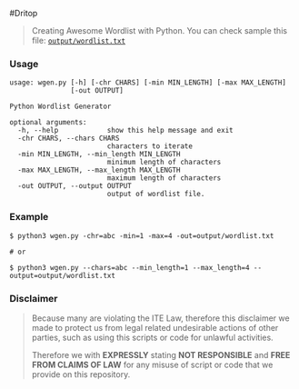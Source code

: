 #Dritop

> Creating Awesome Wordlist with Python.
> You can check sample this file: [`output/wordlist.txt`](output/wordlist.txt)

### Usage

```
usage: wgen.py [-h] [-chr CHARS] [-min MIN_LENGTH] [-max MAX_LENGTH]
               [-out OUTPUT]

Python Wordlist Generator

optional arguments:
  -h, --help            show this help message and exit
  -chr CHARS, --chars CHARS
                        characters to iterate
  -min MIN_LENGTH, --min_length MIN_LENGTH
                        minimum length of characters
  -max MAX_LENGTH, --max_length MAX_LENGTH
                        maximum length of characters
  -out OUTPUT, --output OUTPUT
                        output of wordlist file.
```

### Example

```
$ python3 wgen.py -chr=abc -min=1 -max=4 -out=output/wordlist.txt

# or

$ python3 wgen.py --chars=abc --min_length=1 --max_length=4 --output=output/wordlist.txt
```

### Disclaimer

> Because many are violating the ITE Law,
> therefore this disclaimer we made to protect us from legal related undesirable actions of other parties,
> such as using this scripts or code for unlawful activities.
>
> Therefore we with **EXPRESSLY** stating **NOT RESPONSIBLE** and **FREE FROM CLAIMS OF LAW**
> for any misuse of script or code that we provide on this repository.
